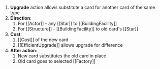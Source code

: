 1. **Upgrade** action allows substitute a card for another card of the same type
2. **Direction**:
	1. For [[Actor]] - any [[Star]] to [[BuildingFacility]]
	2. For [[Structure]] - [[BuildingFacility]] to old card's [[Star]]
3. **Cost**:
	1. [[Cost]] of the new card
	2. [[EfficientUpgrade]] allows upgrade for difference
4. **After action**:
	1. New card substitutes the old card in place
	2. Old card goes to selected [[Factory]]

